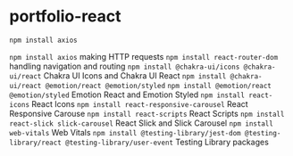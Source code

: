 # portfolio-react


`npm install axios`

`npm install axios`   making HTTP requests
`npm install react-router-dom`  handling navigation and routing
`npm install @chakra-ui/icons @chakra-ui/react` Chakra UI Icons and Chakra UI React
`npm install @chakra-ui/react @emotion/react @emotion/styled`
`npm install @emotion/react @emotion/styled` Emotion React and Emotion Styled
`npm install react-icons` React Icons
`npm install react-responsive-carousel` React Responsive Carouse
`npm install react-scripts` React Scripts
`npm install react-slick slick-carousel` React Slick and Slick Carousel
`npm install web-vitals` Web Vitals
`npm install @testing-library/jest-dom @testing-library/react @testing-library/user-event` Testing Library packages